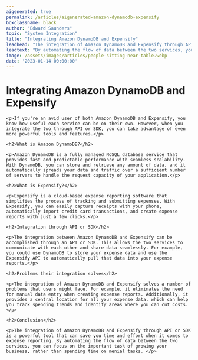```yaml
---
aigenerated: true
permalink: /articles/aigenerated-amazon-dynamodb-expensify
boxclassname: black
author: "Edward Saunders"
topic: "System Integration"
title: "Integrating Amazon DynamoDB and Expensify"
leadhead: "The integration of Amazon DynamoDB and Expensify through API or SDK is a powerful tool that can save you time and effort when it comes to expense reporting"
leadtext: "By automating the flow of data between the two services, you can focus on the important task of growing your business, rather than spending time on menial tasks."
image: /assets/images/articles/people-sitting-near-table.webp
date: '2023-01-14 00:00:00'
---
```

<div class="arttext">
	<h1>Integrating Amazon DynamoDB and Expensify</h1>

	<p>If you're an avid user of both Amazon DynamoDB and Expensify, you know how useful each service can be on their own. However, when you integrate the two through API or SDK, you can take advantage of even more powerful tools and features.</p>

	<h2>What is Amazon DynamoDB?</h2>

	<p>Amazon DynamoDB is a fully managed NoSQL database service that provides fast and predictable performance with seamless scalability. With DynamoDB, you can store and retrieve any amount of data, and it automatically spreads your data and traffic over a sufficient number of servers to handle the request capacity of your application.</p>

	<h2>What is Expensify?</h2>

	<p>Expensify is a cloud-based expense reporting software that simplifies the process of tracking and submitting expenses. With Expensify, you can easily capture receipts with your phone, automatically import credit card transactions, and create expense reports with just a few clicks.</p>

	<h2>Integration through API or SDK</h2>

	<p>The integration between Amazon DynamoDB and Expensify can be accomplished through an API or SDK. This allows the two services to communicate with each other and share data seamlessly. For example, you could use DynamoDB to store your expense data and use the Expensify API to automatically pull that data into your expense reports.</p>

	<h2>Problems their integration solves</h2>

	<p>The integration of Amazon DynamoDB and Expensify solves a number of problems that users might face. For example, it eliminates the need for manual data entry when creating expense reports. Additionally, it provides a central location for all your expense data, which can help you track spending trends and identify areas where you can cut costs.</p>

	<h2>Conclusion</h2>

	<p>The integration of Amazon DynamoDB and Expensify through API or SDK is a powerful tool that can save you time and effort when it comes to expense reporting. By automating the flow of data between the two services, you can focus on the important task of growing your business, rather than spending time on menial tasks. </p>

</div>